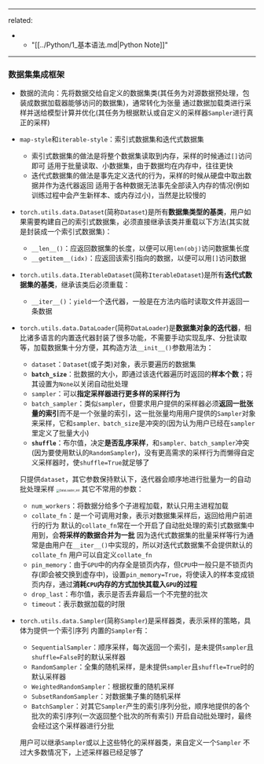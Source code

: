
---
related:
  -   - "[[../Python/1_基本语法.md|Python Note]]"
---

### 数据集集成框架

- 数据的流向：先将数据交给自定义的数据集类(其任务为对源数据预处理，包装成数据加载器能够访问的数据集)，通常转化为张量
  通过数据加载类进行采样并送给模型计算并优化(其任务为根据默认或自定义的采样器`Sampler`进行真正的采样)

- `map-style`和`iterable-style`：索引式数据集和迭代式数据集

  - 索引式数据集的做法是将整个数据集读取到内存，采样的时候通过`[]`访问即可
    适用于批量读取、小数据集，由于数据均在内存中，往往更快
  - 迭代式数据集的做法是事先定义迭代的行为，采样的时候从硬盘中取出数据并作为迭代器返回
    适用于各种数据无法事先全部读入内存的情况(例如训练过程中会产生新样本、或内存过小)，当然是比较慢的

- `torch.utils.data.Dataset`(简称`Dataset`)是所有**数据集类型的基类**，用户如果需要构建自己的索引式数据集，必须直接继承该类并重载以下方法(其实就是封装成一个索引式数据集)：

  - `__len__()`：应返回数据集的长度，以便可以用`len(obj)`访问数据集长度
  - `__getitem__(idx)`：应返回该索引指向的数据，以便可以用`[]`访问数据

- `torch.utils.data.IterableDataset`(简称`IterableDataset`)是所有**迭代式数据集的基类**，继承该类后必须重载：

  - `__iter__()`：`yield`一个迭代器，一般是在方法内临时读取文件并返回一条数据

- `torch.utils.data.DataLoader`(简称`DataLoader`)是**数据集对象的迭代器**，相比诸多语言的内置迭代器封装了很多功能，不需要手动实现乱序、分批读取等，加载数据集十分方便，其构造方法`__init__()`参数用法为：

  - `dataset`：`Dataset`(或子类)对象，表示要遍历的数据集
  - **`batch_size`**：批数据的大小，即通过该迭代器遍历时返回的**样本个数**；将其设置为`None`以关闭自动批处理
  - `sampler`：可以**指定采样器进行更多样的采样行为**
  - `batch_sampler`：类似`sampler`，但要求用户提供的采样器必须**返回一批张量的索引**而不是一个张量的索引，这一批张量均用用户提供的`Sampler`对象来采样，它和`sampler、batch_size`是冲突的(因为认为用户已经在`sampler`里定义了批量大小)
  - **`shuffle`**：布尔值，决定**是否乱序采样**，和`sampler、batch_sampler`冲突(因为要使用默认的`RandomSampler`)，没有更高需求的采样行为而懒得自定义采样器时，使`shuffle=True`就足够了

  只提供`dataset`，其它参数保持默认下，迭代器会顺序地进行批量为一的自动批处理采样
  <img src=".\pictures\DataLoader_init.png" alt="DataLoader_init" style="zoom:40%;" />
  其它不常用的参数：

  - `num_workers`：将数据分给多个子进程加载，默认只用主进程加载
  - `collate_fn`：是一个可调用对象，表示对数据集采样后，返回给用户前进行的行为
    默认的`collate_fn`常在一个开启了自动批处理的索引式数据集中用到，会**将采样的数据合并为一批**
    因为迭代式数据集的批量采样等行为通常是由用户在`__iter__()`中实现的，所以对迭代式数据集不会提供默认的`collate_fn`
    用户可以自定义`collate_fn`
  - `pin_memory`：由于`GPU`中的内存全是锁页内存，但`CPU`中一般只是不锁页内存(即会被交换到虚存中)，设置`pin_memory=True`，将使读入的样本变成锁页内存，通过**消耗`CPU`内存的方式加快其载入`GPU`的过程**
  - `drop_last`：布尔值，表示是否丢弃最后一个不完整的批次
  - `timeout`：表示数据加载的时限

- `torch.utils.data.Sampler`(简称`Sampler`)是采样器类，表示采样的策略，具体为提供一个索引序列
  内置的`Sampler`有：

  - `SequentialSampler`：顺序采样，每次返回一个索引，是未提供`sampler`且`shuffle=False`时的默认采样器
  - `RandomSampler`：全集的随机采样，是未提供`sampler`且`shuffle=True`时的默认采样器
  - `WeightedRandomSampler`：根据权重的随机采样
  - `SubsetRandomSampler`：对数据集子集的随机采样
  - `BatchSampler`：对其它`Sampler`产生的索引序列分批，顺序地提供的各个批次的索引序列(一次返回整个批次的所有索引)
    开启自动批处理时，最终会经过这个采样器进行分批

  用户可以继承`Sampler`或以上这些特化的采样器类，来自定义一个`Sampler`
  不过大多数情况下，上述采样器已经足够了

